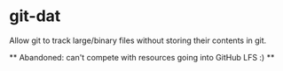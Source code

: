 # git-dat

Allow git to track large/binary files without storing their contents in git.

** Abandoned: can't compete with resources going into GitHub LFS :) **
